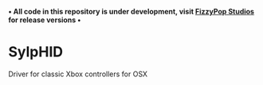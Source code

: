 **&bull; All code in this repository is under development, visit [FizzyPop Studios](http://github.com/FizzyPopStudios) for release versions &bull;**

# SylpHID
Driver for classic Xbox controllers for OSX

